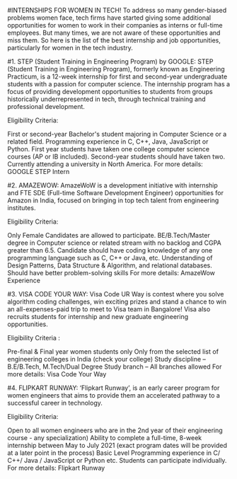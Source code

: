 #INTERNSHIPS FOR WOMEN IN TECH!
To address so many gender-biased problems women face, tech firms have started giving some additional opportunities for women to work in their companies as interns or full-time employees. But many times, we are not aware of these opportunities and miss them. So here is the list of the best internship and job opportunities, particularly for women in the tech industry.

#1. STEP (Student Training in Engineering Program) by GOOGLE:
STEP (Student Training in Engineering Program), formerly known as Engineering Practicum, is a 12-week internship for first and second-year undergraduate students with a passion for computer science. The internship program has a focus of providing development opportunities to students from groups historically underrepresented in tech, through technical training and professional development.

Eligibility Criteria:

First or second-year Bachelor's student majoring in Computer Science or a related field.
Programming experience in C, C++, Java, JavaScript or Python.
First year students have taken one college computer science courses (AP or IB included). Second-year students should have taken two.
Currently attending a university in North America.
For more details: GOOGLE STEP Intern

#2. AMAZEWOW:
AmazeWoW is a development initiative with internship and FTE SDE (Full-time Software Development Engineer) opportunities for Amazon in India, focused on bringing in top tech talent from engineering institutes.

Eligibility Criteria:

Only Female Candidates are allowed to participate.
BE/B.Tech/Master degree in Computer science or related stream with no backlog and CGPA greater than 6.5.
Candidate should have coding knowledge of any one programming language such as C, C++ or Java, etc.
Understanding of Design Patterns, Data Structure & Algorithm, and relational databases.
Should have better problem-solving skills
For more details: AmazeWow Experience

#3. VISA CODE YOUR WAY:
Visa Code UR Way is contest where you solve algorithm coding challenges, win exciting prizes and stand a chance to win an all-expenses-paid trip to meet to Visa team in Bangalore! Visa also recruits students for internship and new graduate engineering opportunities.

Eligibility Criteria :

Pre-final & Final year women students only
Only from the selected list of engineering colleges in India (check your college)
Study discipline – B.E/B.Tech, M.Tech/Dual Degree
Study branch – All branches allowed
For more details: Visa Code Your Way

#4. FLIPKART RUNWAY:
‘Flipkart Runway’, is an early career program for women engineers that aims to provide them an accelerated pathway to a successful career in technology.

Eligibility Criteria:

Open to all women engineers who are in the 2nd year of their engineering course - any specialization)
Ability to complete a full-time, 8-week internship between May to July 2021 (exact program dates will be provided at a later point in the process)
Basic Level Programming experience in C/ C++/ Java / JavaScript or Python etc.
Students can participate individually.
For more details: Flipkart Runway
